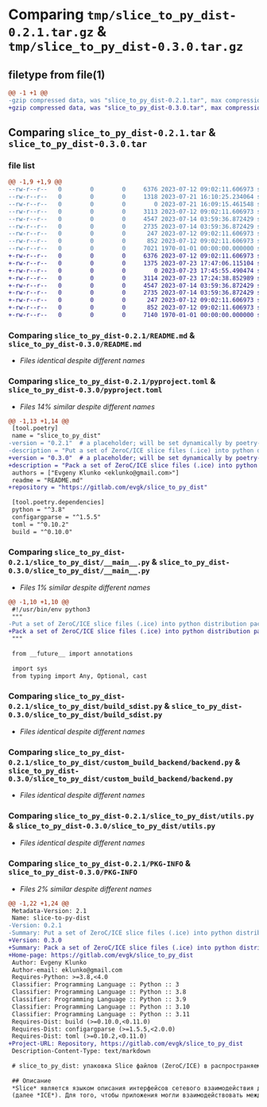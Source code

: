 # Comparing `tmp/slice_to_py_dist-0.2.1.tar.gz` & `tmp/slice_to_py_dist-0.3.0.tar.gz`

## filetype from file(1)

```diff
@@ -1 +1 @@
-gzip compressed data, was "slice_to_py_dist-0.2.1.tar", max compression
+gzip compressed data, was "slice_to_py_dist-0.3.0.tar", max compression
```

## Comparing `slice_to_py_dist-0.2.1.tar` & `slice_to_py_dist-0.3.0.tar`

### file list

```diff
@@ -1,9 +1,9 @@
--rw-r--r--   0        0        0     6376 2023-07-12 09:02:11.606973 slice_to_py_dist-0.2.1/README.md
--rw-r--r--   0        0        0     1318 2023-07-21 16:10:25.234064 slice_to_py_dist-0.2.1/pyproject.toml
--rw-r--r--   0        0        0        0 2023-07-21 16:09:15.461548 slice_to_py_dist-0.2.1/slice_to_py_dist/__init__.py
--rw-r--r--   0        0        0     3113 2023-07-12 09:02:11.606973 slice_to_py_dist-0.2.1/slice_to_py_dist/__main__.py
--rw-r--r--   0        0        0     4547 2023-07-14 03:59:36.872429 slice_to_py_dist-0.2.1/slice_to_py_dist/build_sdist.py
--rw-r--r--   0        0        0     2735 2023-07-14 03:59:36.872429 slice_to_py_dist-0.2.1/slice_to_py_dist/custom_build_backend/backend.py
--rw-r--r--   0        0        0      247 2023-07-12 09:02:11.606973 slice_to_py_dist-0.2.1/slice_to_py_dist/types.py
--rw-r--r--   0        0        0      852 2023-07-12 09:02:11.606973 slice_to_py_dist-0.2.1/slice_to_py_dist/utils.py
--rw-r--r--   0        0        0     7021 1970-01-01 00:00:00.000000 slice_to_py_dist-0.2.1/PKG-INFO
+-rw-r--r--   0        0        0     6376 2023-07-12 09:02:11.606973 slice_to_py_dist-0.3.0/README.md
+-rw-r--r--   0        0        0     1375 2023-07-23 17:47:06.115104 slice_to_py_dist-0.3.0/pyproject.toml
+-rw-r--r--   0        0        0        0 2023-07-23 17:45:55.490474 slice_to_py_dist-0.3.0/slice_to_py_dist/__init__.py
+-rw-r--r--   0        0        0     3114 2023-07-23 17:24:38.852989 slice_to_py_dist-0.3.0/slice_to_py_dist/__main__.py
+-rw-r--r--   0        0        0     4547 2023-07-14 03:59:36.872429 slice_to_py_dist-0.3.0/slice_to_py_dist/build_sdist.py
+-rw-r--r--   0        0        0     2735 2023-07-14 03:59:36.872429 slice_to_py_dist-0.3.0/slice_to_py_dist/custom_build_backend/backend.py
+-rw-r--r--   0        0        0      247 2023-07-12 09:02:11.606973 slice_to_py_dist-0.3.0/slice_to_py_dist/types.py
+-rw-r--r--   0        0        0      852 2023-07-12 09:02:11.606973 slice_to_py_dist-0.3.0/slice_to_py_dist/utils.py
+-rw-r--r--   0        0        0     7140 1970-01-01 00:00:00.000000 slice_to_py_dist-0.3.0/PKG-INFO
```

### Comparing `slice_to_py_dist-0.2.1/README.md` & `slice_to_py_dist-0.3.0/README.md`

 * *Files identical despite different names*

### Comparing `slice_to_py_dist-0.2.1/pyproject.toml` & `slice_to_py_dist-0.3.0/pyproject.toml`

 * *Files 14% similar despite different names*

```diff
@@ -1,13 +1,14 @@
 [tool.poetry]
 name = "slice_to_py_dist"
-version = "0.2.1"  # a placeholder; will be set dynamically by poetry-dynamic-versioning
-description = "Put a set of ZeroC/ICE slice files (.ice) into python distribution package."
+version = "0.3.0"  # a placeholder; will be set dynamically by poetry-dynamic-versioning
+description = "Pack a set of ZeroC/ICE slice files (.ice) into python distribution package."
 authors = ["Evgeny Klunko <eklunko@gmail.com>"]
 readme = "README.md"
+repository = "https://gitlab.com/evgk/slice_to_py_dist"
 
 [tool.poetry.dependencies]
 python = "^3.8"
 configargparse = "^1.5.5"
 toml = "^0.10.2"
 build = "^0.10.0"
```

### Comparing `slice_to_py_dist-0.2.1/slice_to_py_dist/__main__.py` & `slice_to_py_dist-0.3.0/slice_to_py_dist/__main__.py`

 * *Files 1% similar despite different names*

```diff
@@ -1,10 +1,10 @@
 #!/usr/bin/env python3
 """
-Put a set of ZeroC/ICE slice files (.ice) into python distribution package.
+Pack a set of ZeroC/ICE slice files (.ice) into python distribution package.
 """
 
 from __future__ import annotations
 
 import sys
 from typing import Any, Optional, cast
```

### Comparing `slice_to_py_dist-0.2.1/slice_to_py_dist/build_sdist.py` & `slice_to_py_dist-0.3.0/slice_to_py_dist/build_sdist.py`

 * *Files identical despite different names*

### Comparing `slice_to_py_dist-0.2.1/slice_to_py_dist/custom_build_backend/backend.py` & `slice_to_py_dist-0.3.0/slice_to_py_dist/custom_build_backend/backend.py`

 * *Files identical despite different names*

### Comparing `slice_to_py_dist-0.2.1/slice_to_py_dist/utils.py` & `slice_to_py_dist-0.3.0/slice_to_py_dist/utils.py`

 * *Files identical despite different names*

### Comparing `slice_to_py_dist-0.2.1/PKG-INFO` & `slice_to_py_dist-0.3.0/PKG-INFO`

 * *Files 2% similar despite different names*

```diff
@@ -1,22 +1,24 @@
 Metadata-Version: 2.1
 Name: slice-to-py-dist
-Version: 0.2.1
-Summary: Put a set of ZeroC/ICE slice files (.ice) into python distribution package.
+Version: 0.3.0
+Summary: Pack a set of ZeroC/ICE slice files (.ice) into python distribution package.
+Home-page: https://gitlab.com/evgk/slice_to_py_dist
 Author: Evgeny Klunko
 Author-email: eklunko@gmail.com
 Requires-Python: >=3.8,<4.0
 Classifier: Programming Language :: Python :: 3
 Classifier: Programming Language :: Python :: 3.8
 Classifier: Programming Language :: Python :: 3.9
 Classifier: Programming Language :: Python :: 3.10
 Classifier: Programming Language :: Python :: 3.11
 Requires-Dist: build (>=0.10.0,<0.11.0)
 Requires-Dist: configargparse (>=1.5.5,<2.0.0)
 Requires-Dist: toml (>=0.10.2,<0.11.0)
+Project-URL: Repository, https://gitlab.com/evgk/slice_to_py_dist
 Description-Content-Type: text/markdown
 
 # slice_to_py_dist: упаковка Slice файлов (ZeroC/ICE) в распространяемый python-пакет
 
 ## Описание
 *Slice* является языком описания интерфейсов сетевого взаимодействия для фреймворка *ZeroC/ICE*
 (далее *ICE*). Для того, чтобы приложения могли взаимодействовать между собой посредством
```

